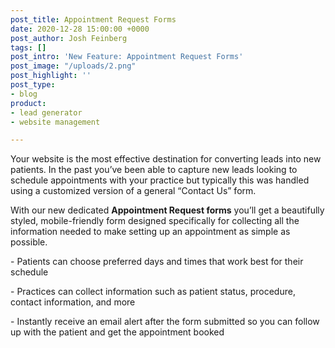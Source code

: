 ```yaml
---
post_title: Appointment Request Forms
date: 2020-12-28 15:00:00 +0000
post_author: Josh Feinberg
tags: []
post_intro: 'New Feature: Appointment Request Forms'
post_image: "/uploads/2.png"
post_highlight: ''
post_type:
- blog
product:
- lead generator
- website management

---
```

Your website is the most effective destination for converting leads into new patients. In the past you’ve been able to capture new leads looking to schedule appointments with your practice but typically this was handled using a customized version of a general “Contact Us” form.  
  
With our new dedicated **Appointment Request forms** you’ll get a beautifully styled, mobile-friendly form designed specifically for collecting all the information needed to make setting up an appointment as simple as possible.  
  
\- Patients can choose preferred days and times that work best for their schedule  
  
\- Practices can collect information such as patient status, procedure, contact information, and more  
  
\- Instantly receive an email alert after the form submitted so you can follow up with the patient and get the appointment booked